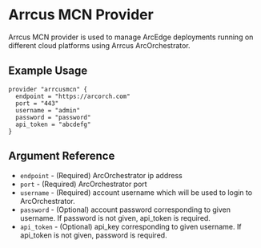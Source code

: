 # <provider> Arrcus MCN Provider

Arrcus MCN provider is used to manage ArcEdge deployments running on different cloud platforms using Arrcus ArcOrchestrator.

## Example Usage

```hcl
provider "arrcusmcn" {
  endpoint = "https://arcorch.com"
  port = "443"
  username = "admin"
  password = "password"
  api_token = "abcdefg"
}
```

## Argument Reference

- `endpoint` - (Required) ArcOrchestrator ip address
- `port` - (Required) ArcOrchestrator port
- `username` - (Required) account username which will be used to login to ArcOrchestrator.
- `password` - (Optional) account password corresponding to given username. If password is not given, api_token is required.
- `api_token` - (Optional) api_key corresponding to given username. If api_token is not given, password is required.
